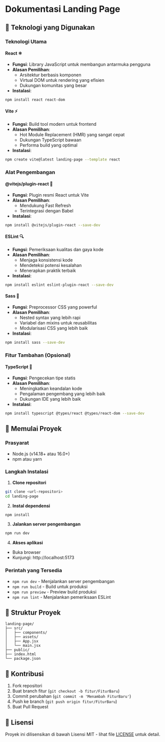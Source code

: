# Dokumentasi Landing Page

## 🚀 Teknologi yang Digunakan

### Teknologi Utama

#### React ⚛️
- **Fungsi**: Library JavaScript untuk membangun antarmuka pengguna
- **Alasan Pemilihan**: 
  - Arsitektur berbasis komponen
  - Virtual DOM untuk rendering yang efisien
  - Dukungan komunitas yang besar
- **Instalasi**:
```bash
npm install react react-dom
```

#### Vite ⚡
- **Fungsi**: Build tool modern untuk frontend
- **Alasan Pemilihan**:
  - Hot Module Replacement (HMR) yang sangat cepat
  - Dukungan TypeScript bawaan
  - Performa build yang optimal
- **Instalasi**:
```bash
npm create vite@latest landing-page --template react
```

### Alat Pengembangan

#### @vitejs/plugin-react 🔌
- **Fungsi**: Plugin resmi React untuk Vite
- **Alasan Pemilihan**: 
  - Mendukung Fast Refresh
  - Terintegrasi dengan Babel
- **Instalasi**:
```bash
npm install @vitejs/plugin-react --save-dev
```

#### ESLint 🔍
- **Fungsi**: Pemeriksaan kualitas dan gaya kode
- **Alasan Pemilihan**:
  - Menjaga konsistensi kode
  - Mendeteksi potensi kesalahan
  - Menerapkan praktik terbaik
- **Instalasi**:
```bash
npm install eslint eslint-plugin-react --save-dev
```

#### Sass 💅
- **Fungsi**: Preprocessor CSS yang powerful
- **Alasan Pemilihan**:
  - Nested syntax yang lebih rapi
  - Variabel dan mixins untuk reusabilitas
  - Modularisasi CSS yang lebih baik
- **Instalasi**:
```bash
npm install sass --save-dev
```

### Fitur Tambahan (Opsional)

#### TypeScript 📝
- **Fungsi**: Pengecekan tipe statis
- **Alasan Pemilihan**:
  - Meningkatkan keandalan kode
  - Pengalaman pengembang yang lebih baik
  - Dukungan IDE yang lebih baik
- **Instalasi**:
```bash
npm install typescript @types/react @types/react-dom --save-dev
```

## 🚀 Memulai Proyek

### Prasyarat
- Node.js (v14.18+ atau 16.0+)
- npm atau yarn

### Langkah Instalasi

1. **Clone repositori**
```bash
git clone <url-repositori>
cd landing-page
```

2. **Instal dependensi**
```bash
npm install
```

3. **Jalankan server pengembangan**
```bash
npm run dev
```

4. **Akses aplikasi**
- Buka browser
- Kunjungi: http://localhost:5173

### Perintah yang Tersedia

- `npm run dev` - Menjalankan server pengembangan
- `npm run build` - Build untuk produksi
- `npm run preview` - Preview build produksi
- `npm run lint` - Menjalankan pemeriksaan ESLint

## 📁 Struktur Proyek

```
landing-page/
├── src/
│   ├── components/
│   ├── assets/
│   ├── App.jsx
│   └── main.jsx
├── public/
├── index.html
└── package.json
```

## 🤝 Kontribusi

1. Fork repositori
2. Buat branch fitur (`git checkout -b fitur/FiturBaru`)
3. Commit perubahan (`git commit -m 'Menambah FiturBaru'`)
4. Push ke branch (`git push origin fitur/FiturBaru`)
5. Buat Pull Request

## 📝 Lisensi

Proyek ini dilisensikan di bawah Lisensi MIT - lihat file [LICENSE](LICENSE) untuk detail.
